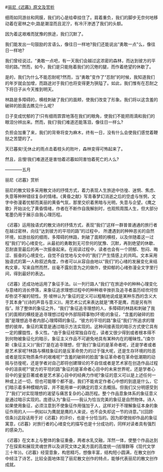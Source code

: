 #[丽尼《迟暮》原文及赏析](https://www.vrrw.net/wx/8822.html)

细雨如同游丝和网膜，我们的心是给牵挂住了。肩着重负，我们的脚步无奈何地移动着在密林之中;路是潮湿而且泥泞，有冷汗渗透了我们的头额。

因为着这艰难而犹豫的旅途，我们沉默了。

我们能发出一句鼓励的言语么，像往日一样地?我们还能说出“勇敢一点”么，像往日一样地?

我们曾经说过。“勇敢一点吧，有一天我们会越过这浓密的森林，而达到彼方的平坦的路。”然而，如今，我们是只能拖着我们的沉倦的腿，而作着绝望的休歇了。

是的，我们为什么不能忍耐呢?然而，当“勇敢”变作了“忍耐”的时候，我知道我们的年岁就会加增，而路途对于我们也将变得更为狭隘了。如此，我们惟有在忍耐之下将日子从今天推到明天。

林路是多障碍的，横枝刺破了我们的面颊，使我们改变了形象。我们将以这含羞的破碎的脸面去瞧见什么呢?



日子变成忧郁的了!只有细雨霏霏地落在我们的眼角，使我们不能把雨滴和我们的眼泪分辨出来。然而，我们!我们难道还能落泪，像往日一样么?

负担会加重了来，我们的背脊将变为麻木，终有一日，没有什么会使我们感觉着鞭挞之苦楚的了。

天已暮矣!无休止的雨点击着枝头的败叶，森林变得可怖起来了。

然且，且慢!我们难道还是害怕着迟暮如同害怕着死亡的人么?

————五月

丽尼《迟暮》赏析

丽尼的散文较多采用散文诗的抒情方式，着力表现人生旅途中彷徨、迷惘、焦虑、失意等种种错综复杂的情绪。《黄昏之献》写青春梦幻消逝之后的空虚与怅惘，文字中弥漫着忧郁而美丽的黄昏气氛，那里交织着黑暗与光明，失意与企望。《鹰之歌》开始淡化了黄昏情绪，作者在不断作自我解剖时，也观照周围人生，但大部分笔墨仍用于展示自我心理历程。

《迟暮》运用独语式的散文诗的抒情方式，表现“我们”这样一群普普通通的旅行者在越过密林，向往“达到彼方的平坦的路”的过程中， 所遭遇到的种种恶劣的自然环境，如游丝般的细雨，多障碍的林路，刺破了面颊的横枝，以及伴随着这一过程“我们”的心绪变化，从最初的勇敢到无可奈何的犹豫、沉默，再到绝望的休歇、忍耐直至最后的再一次振奋起来。在阅读过程中，读者也会有一个阴郁、愁闷、晦涩、振奋的心境变化，自觉不自觉地与文中的“我们”产生情感上的共鸣。文本采用独语式的第一人称叙述角度，作者可以从容自由地以“我们”的心绪的发展变化来结构文章，写来自然而然，丝毫不露刻意为之的做作，使抑郁的心绪弥漫全文字里行间，得到最好的表达。

《迟暮》还成功地运用了象征手法。以一列行路人“我们”在旅途中的种种心理变化与意绪的消长停落，来象征追求理想过程中的种种艰辛挫折及追寻者虽历经坎坷但却弥坚不摧的韧性。劳·坡林认为“象征的定义可以粗略地说成是某种东西的含义大于其本身”(《诗的声音与意义》)。用艺术公式来表达就是“鹰不是鹰，而是另有所指”。除了整体的象征之外，“我们”象征追寻理想的人，多障碍的林路和刺破了我们的面颊的横枝是追寻理想过程中外部阻碍事物(环境)的象征，“含羞的破碎的脸面”是理想追寻者内部心理障碍的象征。“彼方的平坦的路”象征“我们”所追求的理想的彼岸。象征的寓意是通过暗示方法实现的。这种间接表现的暗示方式使它具有一定的朦胧性，多义性。“由于象征经常独自存在，读者又很少得到或者根本得不到何物被象征化的暗示，象征主义作品不可避免地具有某种内在的暧昧性。”(查尔斯《象征主义》)“我们”是在追寻理想，但“我们”象征的是革命者呢，还是学者或者是艺术家呢?林路与横枝象征的是反革命势力的过于强大呢，还是生存环境的险恶或者是现实物质条件的艰难呢?“含羞的破碎的脸面”象征革命者在革命低潮期的动摇与彷徨呢，还是学者对自己即将创建理论的不自信或者是艺术家在创造作品过程中的沮丧呢?“彼方的平坦的路”象征的是革命者心目中的未来世界呢，还是学者心目中的皇皇巨著或者是艺术家心目中的经典力作呢?象征的意义可以是上述任何一种或上述一切，但也可能哪个都不是。我们不能肯定作者心中想的到底是什么，它们暗示着多种模糊内容，并不能用单一的确定的意义去概括。但我们又分明感受到了“我们”对实现理想的渴望与痛苦复杂的心路历程。整个作品意象体系的象征意义是通过暗示实现的。庞德认为“象征——我认为恰当完美的象征是自然物体。诗人如果使用象征，必须注意到不使象征作用强加于人，这样对于不理解象征本身的象征作用的人——例如以为鹰就是鹰的人来说，也不会失却这一节的诗意。”(《回顾·信条》)这段话用于对《迟暮》的评价，也是十分恰当的。因为即使抛却作品的象征寓意，《迟暮》对旅行者的心绪变化的描写也是十分成功的，同样对读者具有强烈的感染力。

《迟暮》在文本上与整体的象征重叠，两者水乳交融，浑然一体，使整个作品达到了在探索和展现灵魂世界以及讲究文体之美方面的高度统一(钱理群等《现代文学三十年》)。《迟暮》经营意象，构思精巧，想像丰富，结构短小圆满，在散文创作中倾注了诗艺，比较全面地体现了丽尼散文创作的特点，能够代表丽尼的散文创作成就。


